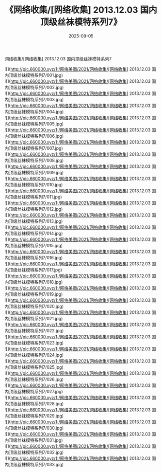 ﻿---
layout: post
title:  《网络收集/[网络收集] 2013.12.03 国内顶级丝袜模特系列7》
date:   2025-09-05
img: http://pic.660000.xyz/1:/网络美图/2021/网络收集/[网络收集] 2013.12.03 国内顶级丝袜模特系列7/000.jpg
categories: [美女, 清纯, 唯美]
---

网络收集/[网络收集] 2013.12.03 国内顶级丝袜模特系列7

 ![](http://pic.660000.xyz/1:/网络美图/2021/网络收集/[网络收集] 2013.12.03 国内顶级丝袜模特系列7/001.jpg) <br>![](http://pic.660000.xyz/1:/网络美图/2021/网络收集/[网络收集] 2013.12.03 国内顶级丝袜模特系列7/002.jpg) <br>![](http://pic.660000.xyz/1:/网络美图/2021/网络收集/[网络收集] 2013.12.03 国内顶级丝袜模特系列7/003.jpg) <br>![](http://pic.660000.xyz/1:/网络美图/2021/网络收集/[网络收集] 2013.12.03 国内顶级丝袜模特系列7/004.jpg) <br>![](http://pic.660000.xyz/1:/网络美图/2021/网络收集/[网络收集] 2013.12.03 国内顶级丝袜模特系列7/005.jpg) <br>![](http://pic.660000.xyz/1:/网络美图/2021/网络收集/[网络收集] 2013.12.03 国内顶级丝袜模特系列7/006.jpg) <br>![](http://pic.660000.xyz/1:/网络美图/2021/网络收集/[网络收集] 2013.12.03 国内顶级丝袜模特系列7/007.jpg) <br>![](http://pic.660000.xyz/1:/网络美图/2021/网络收集/[网络收集] 2013.12.03 国内顶级丝袜模特系列7/008.jpg) <br>![](http://pic.660000.xyz/1:/网络美图/2021/网络收集/[网络收集] 2013.12.03 国内顶级丝袜模特系列7/009.jpg) <br>![](http://pic.660000.xyz/1:/网络美图/2021/网络收集/[网络收集] 2013.12.03 国内顶级丝袜模特系列7/010.jpg) <br>![](http://pic.660000.xyz/1:/网络美图/2021/网络收集/[网络收集] 2013.12.03 国内顶级丝袜模特系列7/011.jpg) <br>![](http://pic.660000.xyz/1:/网络美图/2021/网络收集/[网络收集] 2013.12.03 国内顶级丝袜模特系列7/012.jpg) <br>![](http://pic.660000.xyz/1:/网络美图/2021/网络收集/[网络收集] 2013.12.03 国内顶级丝袜模特系列7/013.jpg) <br>![](http://pic.660000.xyz/1:/网络美图/2021/网络收集/[网络收集] 2013.12.03 国内顶级丝袜模特系列7/014.jpg) <br>![](http://pic.660000.xyz/1:/网络美图/2021/网络收集/[网络收集] 2013.12.03 国内顶级丝袜模特系列7/015.jpg) <br>![](http://pic.660000.xyz/1:/网络美图/2021/网络收集/[网络收集] 2013.12.03 国内顶级丝袜模特系列7/016.jpg) <br>![](http://pic.660000.xyz/1:/网络美图/2021/网络收集/[网络收集] 2013.12.03 国内顶级丝袜模特系列7/017.jpg) <br>![](http://pic.660000.xyz/1:/网络美图/2021/网络收集/[网络收集] 2013.12.03 国内顶级丝袜模特系列7/018.jpg) <br>![](http://pic.660000.xyz/1:/网络美图/2021/网络收集/[网络收集] 2013.12.03 国内顶级丝袜模特系列7/019.jpg) <br>![](http://pic.660000.xyz/1:/网络美图/2021/网络收集/[网络收集] 2013.12.03 国内顶级丝袜模特系列7/020.jpg) <br>![](http://pic.660000.xyz/1:/网络美图/2021/网络收集/[网络收集] 2013.12.03 国内顶级丝袜模特系列7/021.jpg) <br>![](http://pic.660000.xyz/1:/网络美图/2021/网络收集/[网络收集] 2013.12.03 国内顶级丝袜模特系列7/022.jpg) <br>![](http://pic.660000.xyz/1:/网络美图/2021/网络收集/[网络收集] 2013.12.03 国内顶级丝袜模特系列7/023.jpg) <br>![](http://pic.660000.xyz/1:/网络美图/2021/网络收集/[网络收集] 2013.12.03 国内顶级丝袜模特系列7/024.jpg) <br>![](http://pic.660000.xyz/1:/网络美图/2021/网络收集/[网络收集] 2013.12.03 国内顶级丝袜模特系列7/025.jpg) <br>![](http://pic.660000.xyz/1:/网络美图/2021/网络收集/[网络收集] 2013.12.03 国内顶级丝袜模特系列7/026.jpg) <br>![](http://pic.660000.xyz/1:/网络美图/2021/网络收集/[网络收集] 2013.12.03 国内顶级丝袜模特系列7/027.jpg) <br>![](http://pic.660000.xyz/1:/网络美图/2021/网络收集/[网络收集] 2013.12.03 国内顶级丝袜模特系列7/028.jpg) <br>![](http://pic.660000.xyz/1:/网络美图/2021/网络收集/[网络收集] 2013.12.03 国内顶级丝袜模特系列7/029.jpg) <br>![](http://pic.660000.xyz/1:/网络美图/2021/网络收集/[网络收集] 2013.12.03 国内顶级丝袜模特系列7/030.jpg) <br>![](http://pic.660000.xyz/1:/网络美图/2021/网络收集/[网络收集] 2013.12.03 国内顶级丝袜模特系列7/031.jpg) <br>![](http://pic.660000.xyz/1:/网络美图/2021/网络收集/[网络收集] 2013.12.03 国内顶级丝袜模特系列7/032.jpg) <br>![](http://pic.660000.xyz/1:/网络美图/2021/网络收集/[网络收集] 2013.12.03 国内顶级丝袜模特系列7/033.jpg) <br>